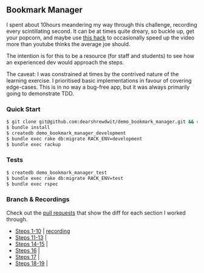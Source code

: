 ## Bookmark Manager

I spent about 10hours meandering my way through this challenge, recording every scintillating second. It can be at times quite dreary, so buckle up, get your popcorn, and maybe use [this hack](https://www.quora.com/Is-there-a-way-of-watching-YouTube-videos-at-higher-than-2x-speed) to occasionally speed up the video more than youtube thinks the average joe should.

The intention is for this to be a resource (for staff and students) to see how an experienced dev would approach the steps.

The caveat: I was constrained at times by the contrived nature of the learning exercise. I prioritised basic implementations in favour of covering edge-cases. This is in no way a bug-free app, but it was always primarily going to demonstrate TDD.

### Quick Start
```sh
$ git clone git@github.com:dearshrewdwit/demo_bookmark_manager.git && cd demo_bookmark_manager
$ bundle install
$ createdb demo_bookmark_manager_development
$ bundle exec rake db:migrate RACK_ENV=development
$ bundle exec rackup
```

### Tests

```sh
$ createdb demo_bookmark_manager_test
$ bundle exec rake db:migrate RACK_ENV=test
$ bundle exec rspec
```

### Branch & Recordings

Check out the [pull requests](https://github.com/dearshrewdwit/demo_bookmark_manager/pulls) that show the diff for each section I worked through.
- [Steps 1-10](https://github.com/dearshrewdwit/demo_bookmark_manager/tree/version1) | [recording](https://youtu.be/LHX1SqQ5F-g)
- [Steps 11-13](https://github.com/dearshrewdwit/demo_bookmark_manager/tree/version2) |
- [Steps 14-15](https://github.com/dearshrewdwit/demo_bookmark_manager/tree/version3) |
- [Steps 16](https://github.com/dearshrewdwit/demo_bookmark_manager/tree/version4) |
- [Steps 17](https://github.com/dearshrewdwit/demo_bookmark_manager/tree/version5) |
- [Steps 18-19](https://github.com/dearshrewdwit/demo_bookmark_manager/tree/version6) |
